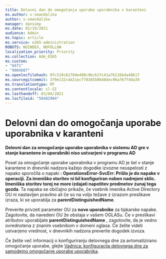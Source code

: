```yaml
---
title: Delovni dan do omogočanja uporabe uporabnika v karanteni
ms.author: v-smandalika
author: v-smandalika
manager: dansimp
ms.date: 02/19/2021
audience: Admin
ms.topic: article
ms.service: o365-administration
ROBOTS: NOINDEX, NOFOLLOW
localization_priority: Priority
ms.collection: Adm_O365
ms.custom:
- "8471"
- "9004687"
ms.openlocfilehash: 0fc519c8170de498c9bcb1fc41a76116bda48b1f
ms.sourcegitcommit: 379e132c4d21ecf703d5506484ec96a767fdda39
ms.translationtype: MT
ms.contentlocale: sl-SI
ms.lasthandoff: 03/04/2021
ms.locfileid: "50482904"
---
```

# <a name="workday-to-ad-user-provisioning-goes-into-quarantine-state"></a>Delovni dan do omogočanja uporabe uporabnika v karanteni

**Delovni dan za omogočanje uporabe uporabnika v sistemu AD gre v stanje karantene in uporabniki niso ustvarjeni v programu AD**

Posel za omogočanje uporabe uporabnika v programu AD je šel v stanje karantene in dnevniki nadzora kažejo dogodke izvozne neuspelosti z napako sporočila o napaki **: OperationsError-SvcErr: Prišlo je do napake v operaciji. Za imeniško storitev ni bil konfiguriran noben nadrejeni sklic. Imeniška storitev torej ne more izdajati napotitev predmetov zunaj tega gozda**. Ta napaka se običajno prikaže, če vsebnik imenika Active Directory OU ni nastavljen pravilno ali če so na voljo težave z izrazom preslikave izraza, ki se uporablja za **parentDistinguishedName**.

Preverite privzeti parameter OU za **nove uporabnike** za tipkarske napake. Zagotovite, da navedeni OU že obstaja v vašem OGLASu. Če v preslikavi atributov uporabljate **parentDistinguishedName** , zagotovite, da je vedno ovrednotena z znanim vsebnikom v domeni oglasa. Če želite videti ustvarjeno vrednost, v dnevnikih nadzora preverite dogodek izvoza.

Če želite več informacij o konfiguriranju delovnega dne za avtomatizirano omogočanje uporabe, glejte [Vadnica: konfiguracija delovnega dne za samodejno omogočanje uporabe uporabnika](https://docs.microsoft.com/azure/active-directory/saas-apps/workday-inbound-tutorial).

